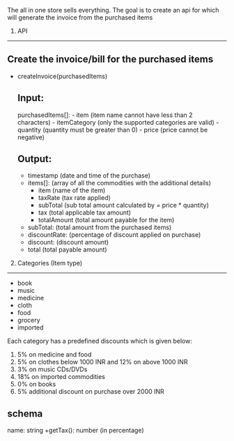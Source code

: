 
The all in one store sells everything. 
The goal is to create an api for which will generate the invoice from the purchased items


1. API
-------
  Create the invoice/bill for the purchased items
  -----------------------------------------------
  - createInvoice(purchasedItems)

    Input:
    --------
      purchasedItems[]:
        - item (item name cannot have less than 2 characters)
        - itemCategory (only the supported categories are valid)
        - quantity (quantity must be greater than 0)
        - price (price cannot be negative)

    Output:
    ------
    - timestamp (date and time of the purchase)
    - items[]: (array of all the commodities with the additional details)
      - item (name of the item)
      - taxRate (tax rate applied)
      - subTotal (sub total amount calculated by = price * quantity)
      - tax (total applicable tax amount)
      - totalAmount (total amount payable for the item)
    - subTotal: (total amount from the purchased items)
    - discountRate: (percentage of discount applied on purchase)
    - discount: (discount amount)
    - total (total payable amount)


2. Categories (Item type)
-------------------
  - book
  - music
  - medicine
  - cloth
  - food
  - grocery
  - imported

  Each category has a predefined discounts which is given below:
  1. 5% on medicine and food
  2. 5% on clothes below 1000 INR and 12% on above 1000 INR 
  3. 3% on music CDs/DVDs
  4. 18% on imported commodities
  5. 0% on books
  6. 5% additional discount on purchase over 2000 INR


 schema
 ------
 name: string
 +getTax(): number (in percentage)

